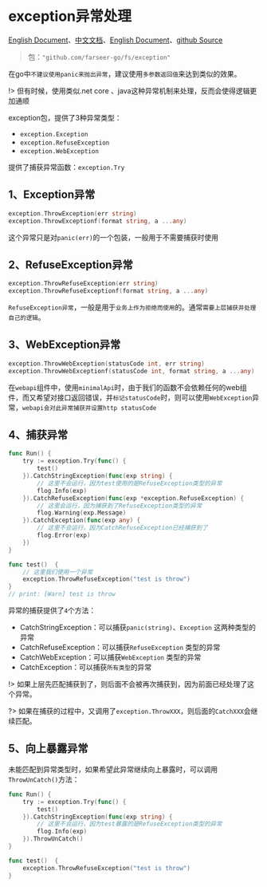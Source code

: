 # exception异常处理
[English Document](https://farseer-go.gitee.io/en-us/)、[中文文档](https://farseer-go.gitee.io/)、[English Document](https://farseer-go.github.io/doc/en-us/)、[github Source](https://github.com/farseer-go/fs)
> 包：`"github.com/farseer-go/fs/exception"`

在go中`不建议使用panic来抛出异常`，建议使用`多参数返回值`来达到类似的效果。

!> 但有时候，使用类似.net core 、java这种异常机制来处理，反而会使得逻辑更加通顺

exception包，提供了3种异常类型：
- `exception.Exception`
- `exception.RefuseException`
- `exception.WebException`

提供了捕获异常函数：`exception.Try`

## 1、Exception异常
```go
exception.ThrowException(err string)
exception.ThrowExceptionf(format string, a ...any)
```
这个异常只是对`panic(err)`的一个包装，一般用于不需要捕获时使用

## 2、RefuseException异常
```go
exception.ThrowRefuseException(err string)
exception.ThrowRefuseExceptionf(format string, a ...any)
```
`RefuseException异常`，一般是用于`业务上作为拒绝而使用`的。通常`需要上层捕获并处理自己的逻辑`。

## 3、WebException异常
```go
exception.ThrowWebException(statusCode int, err string)
exception.ThrowWebExceptionf(statusCode int, format string, a ...any)
```

在`webapi`组件中，使用`minimalApi`时，由于我们的函数不会依赖任何的web组件，而又希望对接口返回错误，并`标记statusCode`时，则可以使用`WebException`异常，`webapi会对此异常捕获并设置http statusCode`

## 4、捕获异常
```go
func Run() {
    try := exception.Try(func() {
		test()
    }).CatchStringException(func(exp string) {
		// 这里不会运行，因为test使用的是RefuseException类型的异常
        flog.Info(exp)
    }).CatchRefuseException(func(exp *exception.RefuseException) {
		// 这里会运行，因为捕获到了RefuseException类型的异常
        flog.Warning(exp.Message)
    }).CatchException(func(exp any) {
		// 这里不会运行，因为CatchRefuseException已经捕获到了
        flog.Error(exp)
    })
}

func test()  {
    // 这里我们使用一个异常
    exception.ThrowRefuseException("test is throw")
}
// print: [Warn] test is throw
```

异常的捕获提供了`4`个方法：
- CatchStringException：可以捕获`panic(string)`、`Exception` 这两种类型的异常
- CatchRefuseException：可以捕获`RefuseException` 类型的异常
- CatchWebException：可以捕获`WebException` 类型的异常
- CatchException：可以捕获`所有类型`的异常

!> 如果上层先匹配捕获到了，则后面不会被再次捕获到，因为前面已经处理了这个异常。

?> 如果在捕获的过程中，又调用了`exception.ThrowXXX`，则后面的`CatchXXX`会继续匹配。

## 5、向上暴露异常
未能匹配到异常类型时，如果希望此异常继续向上暴露时，可以调用`ThrowUnCatch()`方法：
```go
func Run() {
    try := exception.Try(func() {
		test()
    }).CatchStringException(func(exp string) {
		// 这里不会运行，因为test暴露的是RefuseException类型的异常
        flog.Info(exp)
    }).ThrowUnCatch()
}

func test()  {
    exception.ThrowRefuseException("test is throw")
}
```